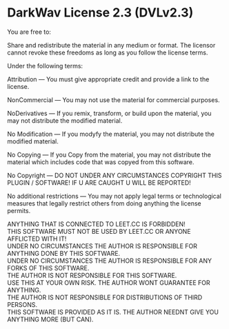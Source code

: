 # DarkWav License 2.3 (DVLv2.3)

You are free to:

Share and redistribute the material in any medium or format. The licensor cannot revoke these freedoms as long as you follow the license terms.

Under the following terms:

Attribution — You must give appropriate credit and provide a link to the license.

NonCommercial — You may not use the material for commercial purposes.

NoDerivatives — If you remix, transform, or build upon the material, you may not distribute the modified material.

No Modification — If you modyfy the material, you may not distribute the modified material.

No Copying — If you Copy from the material, you may not distribute the material which includes code that was copyed from this software.

No Copyright — DO NOT UNDER ANY CIRCUMSTANCES COPYRIGHT THIS PLUGIN / SOFTWARE! IF U ARE CAUGHT U WILL BE REPORTED!

No additional restrictions — You may not apply legal terms or technological measures that legally restrict others from doing anything the license permits.

ANYTHING THAT IS CONNECTED TO LEET.CC IS FORBIDDEN!<br>
THIS SOFTWARE MUST NOT BE USED BY LEET.CC OR ANYONE AFFLICTED WITH IT!<br>
UNDER NO CIRCUMSTANCES THE AUTHOR IS RESPONSIBLE FOR ANYTHING DONE BY THIS SOFTWARE.<br>
UNDER NO CIRCUMSTANCES THE AUTHOR IS RESPONSIBLE FOR ANY FORKS OF THIS SOFTWARE.<br>
THE AUTHOR IS NOT RESPONSIBLE FOR THIS SOFTWARE.<br>
USE THIS AT YOUR OWN RISK. THE AUTHOR WONT GUARANTEE FOR ANYTHING.<br>
THE AUTHOR IS NOT RESPONSIBLE FOR DISTRIBUTIONS OF THIRD PERSONS.<br>
THIS SOFTWARE IS PROVIDED AS IT IS. THE AUTHOR NEEDNT GIVE YOU ANYTHING MORE (BUT CAN).<br>
